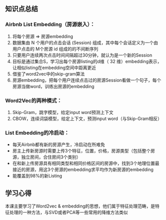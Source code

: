 
## 知识点总结


### Airbnb List Embedding（房源嵌入）：
1. 将每个房源 => 房源embedding
2. 数据集由 N 个用户的点击会话 (Session) 组成，其中每个会话定义为一个由用户点击的 M个房源 id 组成的的不间断序列
3. 只要用户连续两次点击时间间隔超过30分钟，就认为是一个新的Session
4. 目标是通过集合S，学习出每个房源listing的d维（ 32 维）embedding表示，让相似listing在embedding空间中距离更近
5. 借鉴了word2vec中的skip-gram算法
6. 房源embedding，把每个用户连续点击过的房源Session看做一个句子，每个房源当做word，训练出房源的embedding

### Word2Vec的两种模式：
1. Skip-Gram，跳字模型，给定input word预测上下文
2. CBOW，连续词袋模型，给定上下文，预测input word（与Skip-Gram相反）

### List Embedding的冷启动：
* 每天Airbnb都有新的房源产生，冷启动在所难免
* 房主上传新房源时需要上传3个特征，位置，价格，房源类型（包括整个房源，独立房间，合住房间3个类别）
* 在和新上传房源具有相同类型和相同价格区间的房源中，找到3个地理位置最接近的房源，用这3个房源的embedding求平均作为新房源的embedding
* 能覆盖到98%的新Listing


## 学习心得
本课主要学习了Word2vec & embedding的思想，他们属于特征处理范畴，是特征处理的一种方法，与SVD或者PCA等一些常用的降维方法类似
